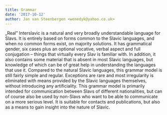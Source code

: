 ```yaml
---
title: Grammar
date: '2017-10-12'
author: Jan van Steenbergen <wenedyk@yahoo.co.uk>
---
```


„Real” Interslavic is a natural and very broadly understandable language for Slavs.
It is entirely based on forms common to the Slavic languages, and when no common forms exist, on majority solutions.
It has grammatical gender, six cases plus an optional vocative, verbal aspect and full conjugation – things that virtually every Slav is familiar with.
In addition, it also contains some material that is absent in most Slavic languages, but knowledge of which can be of great help in understanding the languages that use it.
Compared to the natural Slavic languages, this grammar model is still fairly simple and regular.
Exceptions are rare and most irregularity is eliminated with means provided by the Slavic languages themselves, without introducing any artificiality.
This grammar model is primarily intended for communication between Slavs of different nationalities, but can of course also be used by non-Slavs who want to be able to communicate on a more serious level.
It is suitable for contacts and publications, but also as a means to gain insight into the nature of Slavic.

